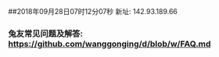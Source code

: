 ##2018年09月28日07时12分07秒 新址: 142.93.189.66
### 兔友常见问题及解答: https://github.com/wanggonging/d/blob/w/FAQ.md
